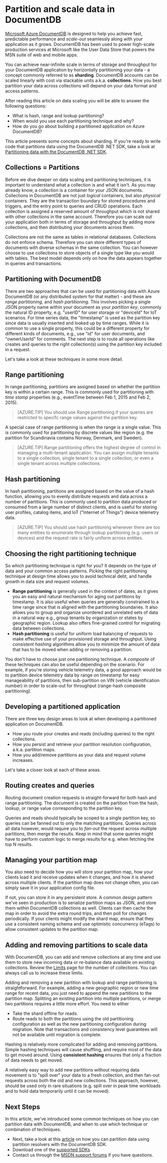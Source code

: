 <properties      
    pageTitle="Partition and Scale Data in DocumentDB with Sharding | Microsoft Azure"      
    description="Review how to scale data with a technique called sharding. Learn about shards, how to partition data in DocumentDB, and when to use Hash, Range and Lookup partitioning."         
    keywords="Scale data, shard, sharding, documentdb, azure, Microsoft azure"
	services="documentdb"      
    authors="arramac"      
    manager="jhubbard"      
    editor="monicar"      
    documentationCenter=""/> 
<tags      
    ms.service="documentdb"      
    ms.workload="data-services"      
    ms.tgt_pltfrm="na"      
    ms.devlang="na"      
    ms.topic="article"      
    ms.date="09/14/2015"      
    ms.author="arramac"/> 

# Partition and scale data in DocumentDB

[Microsoft Azure DocumentDB](../../services/documentdb/) is designed to help you achieve fast, predictable performance and *scale-out* seamlessly along with your application as it grows. DocumentDB has been used to power high-scale production services at Microsoft like the User Data Store that powers the MSN suite of web and mobile apps. 

You can achieve near-infinite scale in terms of storage and throughput for your DocumentDB application by horizontally partitioning your data - a concept commonly referred to as **sharding**.  DocumentDB accounts can be scaled linearly with cost via stackable units a.k.a. **collections**. How you best partition your data across collections will depend on your data format and access patterns. 

After reading this article on data scaling you will be able to answer the following questions:   

 - What is hash, range and lookup partitioning?
 - When would you use each partitioning technique and why?
 - How do you go about building a partitioned application on Azure DocumentDB?

This article presents some concepts about sharding. If you're ready to write code that partitions data using the DocumentDB .NET SDK, take a look at [Partitioning data with the DocumentDB .NET SDK](documentdb-sharding.md).

## Collections = Partitions

Before we dive deeper on data scaling and partitioning techniques, it is important to understand what a collection is and what it isn't. As you may already know, a collection is a container for your JSON documents. Collections in DocumentDB are not just *logical* containers, but also *physical* containers. They are the transaction boundary for stored procedures and triggers, and the entry point to queries and CRUD operations. Each collection is assigned a reserved amount of throughput which is not shared with other collections in the same account. Therefore you can scale out your application both in terms of storage and throughput by adding more collections, and then distributing your documents across them.

Collections are not the same as tables in relational databases. Collections do not enforce schema. Therefore you can store different types of documents with diverse schemas in the same collection. You can however choose to use collections to store objects of a single type like you would with tables. The best model depends only on how the data appears together in queries and transactions.

## Partitioning with DocumentDB

There are two approaches that can be used for partitioning data with Azure DocumentDB (or any distributed system for that matter) - and these are *range partitioning*, and *hash partitioning*. This involves picking a single JSON property name within your document as your *partition key*, commonly the natural ID property, e.g. "userID" for user storage or "deviceId" for IoT scenarios. For time series data, the "timestamp" is used as the partition key since data is usually inserted and looked up by time ranges. While it is common to use a single property, this could be a different property for different kinds of documents, e.g., use "id" for user documents, and "ownerUserId" for comments. The next step is to route all operations like creates and queries to the right collection(s) using the partition key included in a request.

Let's take a look at these techniques in some more detail.

## Range partitioning

In range partitioning, partitions are assigned based on whether the partition key is within a certain range. This is commonly used for partitioning with *time stamp* properties (e.g., eventTime between Feb 1, 2015 and Feb 2, 2015). 

> [AZURE.TIP] You should use Range partitioning if your queries are restricted to specifc range values against the partition key.

A special case of range partitioning is when the range is a single value. This is commonly used for partitioning by discrete values like region (e.g. the partition for Scandinavia contains Norway, Denmark, and Sweden). 

> [AZURE.TIP] Range partitioning offers the highest degree of control in managing a multi-tenant application. You can assign multiple tenants to a single collection, single tenant to a single collection, or even a single tenant across multiple collections. 

## Hash partitioning

In hash partitioning, partitions are assigned based on the value of a hash function, allowing you to evenly distribute requests and data across a number of partitions. This is commonly used to partition data produced or consumed from a large number of distinct clients, and is useful for storing user profiles, catalog items, and IoT ("Internet of Things") device telemetry data. 

> [AZURE.TIP] You should use hash partitioning whenever there are too many entities to enumerate through lookup partitioning (e.g. users or devices) and the request rate is fairly uniform across entities.

## Choosing the right partitioning technique

So which partitioning technique is right for you? It depends on the type of data and your common access patterns. Picking the right partitioning technique at design time allows you to avoid technical debt, and handle growth in data size and request volumes.

- **Range partitioning** is generally used in the context of dates, as it gives you an easy and natural mechanism for aging out partitions by timestamp. It is also useful when queries are generally constrained to a time range since that is aligned with the partitioning boundaries. It also allows you to group and organize unordered and unrelated sets of data in a natural way e.g., group tenants by organization or states by geographic region. Lookup also offers fine-grained control for migrating data between collections. 
- **Hash partitioning** is useful for uniform load balancing of requests to make effective use of your provisioned storage and throughput. Using *consistent hashing* algorithms allow you to minimize the amount of data that has to be moved when adding or removing a partition.

You don't have to choose just one partitioning technique. A *composite* of these techniques can also be useful depending on the scenario. For example, if you're storing vehicle telemetry data, a good approach would be to partition device telemetry data by range on timestamp for easy manageability of partitions, then sub-partition on VIN (vehicle identification number) in order to scale-out for throughput (range-hash composite partitioning).

## Developing a partitioned application
There are three key design areas to look at when developing a partitioned application on DocumentDB.

- How you route your creates and reads (including queries) to the right collections.
- How you persist and retrieve your partition resolution configuration, a.k.a. partition maps.
- How you add/remove partitions as your data and request volume increases.

Let's take a closer look at each of these areas.

## Routing creates and queries

Routing document creation requests is straight-forward for both hash and range partitioning. The document is created on the partition from the hash, lookup, or range value corresponding to the partition key.

Queries and reads should typically be scoped to a single partition key, so queries can be fanned out to only the matching partitions. Queries across all data however, would require you to *fan-out* the request across multiple partitions, then merge the results. Keep in mind that some queries might have to perform custom logic to merge results for e.g. when fetching the top N results.

## Managing your partition map

You also need to decide how you will store your partition map, how your clients load it and receive updates when it changes, and how it is shared across multiple clients. If the partition map does not change often, you can simply save it in your application config file. 

If not, you can store it in any persistent store. A common design pattern we've seen in production is to serialize partition maps as JSON, and store them within DocumentDB collections as well. Clients can then cache the map in order to avoid the extra round trips, and then poll for changes periodically. If your clients might modify the shard map, ensure that they use a consistent naming schema and use optimistic concurrency (eTags) to allow consistent updates to the partition map.

## Adding and removing partitions to scale data

With DocumentDB, you can add and remove collections at any time and use them to store new incoming data or re-balance data available on existing collections. Review the [Limits](documentdb-limits.md) page for the number of collections. You can always call us to increase these limits.

Adding and removing a new partition with lookup and range partitioning is straightforward. For example, adding a new geographic region or new time range for recent data, you just need to append the new partitions to the partition map. Splitting an existing partition into multiple partitions, or merge two partitions requires a little more effort. You need to either 

- Take the shard offline for reads.
- Route reads to both the partitions using the old partitioning configuration as well as the new partitioning configuration during migration. Note that transactions and consistency level guarantees will not be available until migration is complete.

Hashing is relatively more complicated for adding and removing partitions. Simple hashing techniques will cause shuffling, and require most of the data to get moved around. Using **consistent hashing** ensures that only a fraction of data needs to get moved.

A relatively easy way to add new partitions without requiring data movement is to  "spill over" your data to a fresh collection, and then fan-out requests across both the old and new collections. This approach, however, should be used only in rare situations (e.g. spill over in peak time workloads and to hold data temporarily until it can be moved).

## Next Steps
In this article, we've introduced some common techniques on how you can partition data with DocumentDB, and when to use which technique or combination of techniques. 

-   Next, take a look at this [article](documentdb-sharding.md) on how you can partition data using partition resolvers with the DocumentDB SDK. 
-   Download one of the [supported SDKs](https://msdn.microsoft.com/library/azure/dn781482.aspx)
-   Contact us through the [MSDN support forums](https://social.msdn.microsoft.com/forums/azure/home?forum=AzureDocumentDB) if you have questions.
   


 

